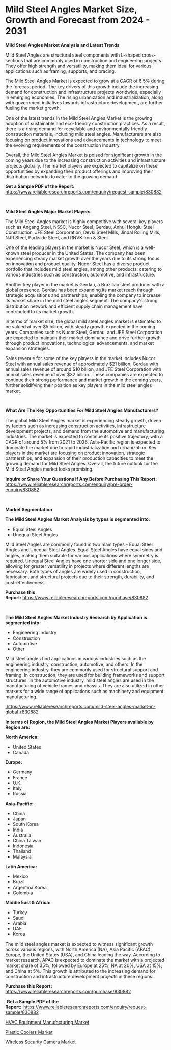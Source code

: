 <p><h1>Mild Steel Angles Market Size, Growth and Forecast from 2024 - 2031</h1></p><p><strong>Mild Steel Angles Market Analysis and Latest Trends</strong></p>
<p><p>Mild Steel Angles are structural steel components with L-shaped cross-sections that are commonly used in construction and engineering projects. They offer high strength and versatility, making them ideal for various applications such as framing, supports, and bracing.</p><p>The Mild Steel Angles Market is expected to grow at a CAGR of 6.5% during the forecast period. The key drivers of this growth include the increasing demand for construction and infrastructure projects worldwide, especially in emerging economies. The rising urbanization and industrialization, along with government initiatives towards infrastructure development, are further fueling the market growth.</p><p>One of the latest trends in the Mild Steel Angles Market is the growing adoption of sustainable and eco-friendly construction practices. As a result, there is a rising demand for recyclable and environmentally friendly construction materials, including mild steel angles. Manufacturers are also focusing on product innovations and advancements in technology to meet the evolving requirements of the construction industry.</p><p>Overall, the Mild Steel Angles Market is poised for significant growth in the coming years due to the increasing construction activities and infrastructure projects globally. The market players are expected to capitalize on these opportunities by expanding their product offerings and improving their distribution networks to cater to the growing demand.</p></p>
<p><strong>Get a Sample PDF of the Report:&nbsp;</strong> <a href="https://www.reliableresearchreports.com/enquiry/request-sample/830882">https://www.reliableresearchreports.com/enquiry/request-sample/830882</a></p>
<p>&nbsp;</p>
<p><strong>Mild Steel Angles Major Market Players</strong></p>
<p><p>The Mild Steel Angles market is highly competitive with several key players such as Angang Steel, NSSC, Nucor Steel, Gerdau, Anhui Honglu Steel Construction, JFE Steel Corporation, Devki Steel Mills, Jindal Rolling Mills, NJR Steel, Parkside Steel, and RNVK Iron & Steel.</p><p>One of the leading players in the market is Nucor Steel, which is a well-known steel producer in the United States. The company has been experiencing steady market growth over the years due to its strong focus on innovation and product quality. Nucor Steel has a diverse product portfolio that includes mild steel angles, among other products, catering to various industries such as construction, automotive, and infrastructure.</p><p>Another key player in the market is Gerdau, a Brazilian steel producer with a global presence. Gerdau has been expanding its market reach through strategic acquisitions and partnerships, enabling the company to increase its market share in the mild steel angles segment. The company's strong distribution network and efficient supply chain management have contributed to its market growth.</p><p>In terms of market size, the global mild steel angles market is estimated to be valued at over $5 billion, with steady growth expected in the coming years. Companies such as Nucor Steel, Gerdau, and JFE Steel Corporation are expected to maintain their market dominance and drive further growth through product innovations, technological advancements, and market expansion strategies.</p><p>Sales revenue for some of the key players in the market includes Nucor Steel with annual sales revenue of approximately $21 billion, Gerdau with annual sales revenue of around $10 billion, and JFE Steel Corporation with annual sales revenue of over $32 billion. These companies are expected to continue their strong performance and market growth in the coming years, further solidifying their position as key players in the mild steel angles market.</p></p>
<p>&nbsp;</p>
<p><strong>What Are The Key Opportunities For Mild Steel Angles Manufacturers?</strong></p>
<p><p>The global Mild Steel Angles market is experiencing steady growth, driven by factors such as increasing construction activities, infrastructure development projects, and demand from the automotive and manufacturing industries. The market is expected to continue its positive trajectory, with a CAGR of around 5% from 2021 to 2026. Asia-Pacific region is expected to dominate the market due to rapid industrialization and urbanization. Key players in the market are focusing on product innovation, strategic partnerships, and expansion of their production capacities to meet the growing demand for Mild Steel Angles. Overall, the future outlook for the Mild Steel Angles market looks promising.</p></p>
<p><strong>Inquire or Share Your Questions If Any Before Purchasing This Report:</strong> <a href="https://www.reliableresearchreports.com/enquiry/pre-order-enquiry/830882">https://www.reliableresearchreports.com/enquiry/pre-order-enquiry/830882</a></p>
<p>&nbsp;</p>
<p><strong>Market Segmentation</strong></p>
<p><strong>The Mild Steel Angles Market Analysis by types is segmented into:</strong></p>
<p><ul><li>Equal Steel Angles</li><li>Unequal Steel Angles</li></ul></p>
<p><p>Mild Steel Angles are commonly found in two main types - Equal Steel Angles and Unequal Steel Angles. Equal Steel Angles have equal sides and angles, making them suitable for various applications where symmetry is required. Unequal Steel Angles have one shorter side and one longer side, allowing for greater versatility in projects where different lengths are necessary. Both types of angles are widely used in construction, fabrication, and structural projects due to their strength, durability, and cost-effectiveness.</p></p>
<p><strong>Purchase this Report:&nbsp;</strong><a href="https://www.reliableresearchreports.com/purchase/830882">https://www.reliableresearchreports.com/purchase/830882</a></p>
<p>&nbsp;</p>
<p><strong>The Mild Steel Angles Market Industry Research by Application is segmented into:</strong></p>
<p><ul><li>Engineering Industry</li><li>Construction</li><li>Automotive</li><li>Other</li></ul></p>
<p><p>Mild steel angles find applications in various industries such as the engineering industry, construction, automotive, and others. In the engineering industry, they are commonly used for structural support and framing. In construction, they are used for building frameworks and support structures. In the automotive industry, mild steel angles are used in the manufacturing of vehicle frames and chassis. They are also utilized in other markets for a wide range of applications such as machinery and equipment manufacturing.</p></p>
<p><a href="https://www.reliableresearchreports.com/mild-steel-angles-market-in-global-r830882">&nbsp;https://www.reliableresearchreports.com/mild-steel-angles-market-in-global-r830882</a></p>
<p><strong>In terms of Region, the Mild Steel Angles Market Players available by Region are:</strong></p>
<p>
    <p> <strong> North America: </strong>
        <ul>
            <li>United States</li>
            <li>Canada</li>
        </ul>
        </p> 
    <p> <strong> Europe: </strong>
        <ul>
            <li>Germany</li>
            <li>France</li>
            <li>U.K.</li>
            <li>Italy</li>
            <li>Russia</li>
        </ul>
        </p> 
    <p> <strong> Asia-Pacific: </strong>
        <ul>
            <li>China</li>
            <li>Japan</li>
            <li>South Korea</li>
            <li>India</li>
            <li>Australia</li>
            <li>China Taiwan</li>
            <li>Indonesia</li>
            <li>Thailand</li>
            <li>Malaysia</li>
        </ul>
        </p> 
    <p> <strong> Latin America: </strong>
        <ul>
            <li>Mexico</li>
            <li>Brazil</li>
            <li>Argentina Korea</li>
            <li>Colombia</li>
        </ul>
        </p> 
    <p> <strong> Middle East & Africa: </strong>
        <ul>
            <li>Turkey</li>
            <li>Saudi</li>
            <li>Arabia</li>
            <li>UAE</li>
            <li>Korea</li>
        </ul>
    </p>
    </p>
<p><p>The mild steel angles market is expected to witness significant growth across various regions, with North America (NA), Asia Pacific (APAC), Europe, the United States (USA), and China leading the way. According to market research, APAC is expected to dominate the market with a projected market share of 35%, followed by Europe at 25%, NA at 20%, USA at 15%, and China at 5%. This growth is attributed to the increasing demand for construction and infrastructure development projects in these regions.</p></p>
<p><strong>Purchase this Report: </strong><a href="https://www.reliableresearchreports.com/purchase/830882">https://www.reliableresearchreports.com/purchase/830882</a></p>
<p>&nbsp;<strong>Get a Sample PDF of the Report:&nbsp;&nbsp;</strong><a href="https://www.reliableresearchreports.com/enquiry/request-sample/830882">https://www.reliableresearchreports.com/enquiry/request-sample/830882</a></p>
<p><strong></strong></p>
<p><p><a href="https://automatic-knee-4c7.notion.site/HVAC-Equipment-Manufacturing-Market-Insight-Market-Trends-Growth-Forecasted-from-2024-TO-2031-218d4fd020b548a991c7da3b6d0b312a">HVAC Equipment Manufacturing Market</a></p><p><a href="https://github.com/jerrycopelandthomaswsqd8q/Market-Research-Report-List-2/blob/main/plastic-coolers-market.md">Plastic Coolers Market</a></p><p><a href="https://github.com/brenzgnarento/Market-Research-Report-List-2/blob/main/wireless-security-camera-market.md">Wireless Security Camera Market</a></p></p>